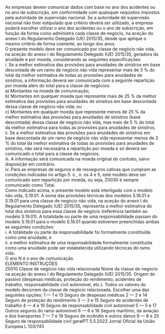  
As empresas devem comunicar dados com base no ano dos acidentes ou no ano de subscrição, em conformidade com 
quaisquer requisitos impostos pela autoridade de supervisão nacional. Se a autoridade de supervisão nacional não tiver 
estipulado que critério deverá ser utilizado, a empresa poderá escolher utilizar o ano dos acidentes ou o ano de 
subscrição, em função da forma como administra cada classe de negócio, na aceção do anexo I do Regulamento 
Delegado (UE) 2015/35, desde que aplique o mesmo critério de forma coerente, ao longo dos anos.  
O presente modelo deve ser comunicado por classe de negócio não vida, na aceção do anexo I do Regulamento 
Delegado (UE) 2015/35, geradora da anuidade e por moeda, considerando as seguintes especificações:  
i. Se a melhor estimativa das provisões para anuidades de sinistros em base descontada de um ramo de negócio não 
vida representar mais de 3 % do total da melhor estimativa de todas as provisões para anuidades de sinistros, a 
informação deverá ser comunicada com a seguinte repartição por moeda além do total para a classe de negócios:  
a) Montantes na moeda de comunicação;  
b) Montantes em qualquer moeda que represente mais de 25 % da melhor estimativa das provisões para anuidades 
de sinistros em base descontada dessa classe de negócio não vida; ou  
c) Montantes em qualquer moeda que represente menos de 25 % da melhor estimativa das provisões para anuidades 
de sinistros (base descontada) dessa classe de negócio não vida, mas mais de 5 % do total da melhor estimativa 
para todas as provisões para anuidades de sinistros.  
ii. Se a melhor estimativa das provisões para anuidades de sinistros em base descontada de um ramo de negócio não 
vida representar menos de 3 % do total da melhor estimativa de todas as provisões para anuidades de sinistros, não 
será necessária a repartição por moeda e só deverá ser comunicado o total para a classe de negócios.  
iii. A informação será comunicada na moeda original do contrato, salvo disposição em contrário.  
iv. Para as empresas de seguros e de resseguros cativas que cumpram as condições indicadas no artigo 5.  o , n.  os 4 e 5, 
este modelo deve ser comunicado sem repartição por moeda, ou seja, Z0030 é sempre comunicado como Total.  
Como indicado acima, o presente modelo está interligado com o modelo não vida, S.19.01. A soma das provisões 
técnicas dos modelos S.16.01 e S.19.01 para uma classe de negócio não vida, na aceção do anexo I do Regulamento 
Delegado (UE) 2015/35, representa a melhor estimativa do total dos sinistros para essa classe de negócio (referência 
também ao modelo S.19.01). A totalidade ou parte de uma responsabilidade passam do modelo S.19.01 para o modelo 
S.16.01 quando estiverem preenchidas ambas as seguintes condições:  
i. A totalidade ou parte da responsabilidade foi formalmente constituída como uma anuidade; e  
ii. a melhor estimativa de uma responsabilidade formalmente constituída como uma anuidade pode ser estabelecida 
utilizando técnicas do ramo vida.  
O ano N é o ano de comunicação.  
ELEMENTO  INSTRUÇÕES  
Z0010  Classe de negócio não vida 
relacionada  Nome da classe de negócio na aceção do anexo I do Regulamento Delegado (UE) 
2015/35. 
Origem do passivo (despesas médicas, proteção do rendimento, acidentes de 
trabalho, responsabilidade civil automóvel, etc.). Todos os valores do modelo 
decorrem da classe de negócio relacionada. 
Escolher uma das seguintes opções: 
1 — 1 e 13 Seguro de despesas médicas 
2 — 2 e 14 Seguro de proteção do rendimento 
3 — 3 e 15 Seguro de acidentes de trabalho 
4 — 4 e 16 Seguro de responsabilidade civil automóvel 
5 — 5 e 17 Outros seguros do ramo automóvel 
6 — 6 e 18 Seguro marítimo, da aviação e dos transportes 
7 — 7 e 19 Seguro de incêndio e outros danos 
8 — 8 e 20 Seguro de responsabilidade civil geralPT  5.5.2023 Jornal Oficial da União Europeia L 120/745